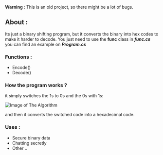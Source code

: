 **Warning :** This is an old project, so there might be a lot of bugs.

## About :
Its just a binary shifting program, but it converts the binary into hex codes to make it harder to decode.
You just need to use the **func** class in _**func.cs**_ you can find an example on _**Program.cs**_

### Functions :
- Encode()
- Decode()

### How the program works ?

it simply switches the 1s to 0s and the 0s with 1s:

![Image of The Algorithm](https://www.mediafire.com/convkey/094f/sqfc8nj53aq3td6zg.jpg)

and then it converts the switched code into a hexadecimal code.

### Uses :
- Secure binary data
- Chatting secretly
- Other ..



